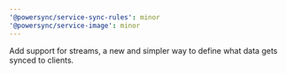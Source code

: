 ```yaml
---
'@powersync/service-sync-rules': minor
'@powersync/service-image': minor
---
```


Add support for streams, a new and simpler way to define what data gets synced to clients.
